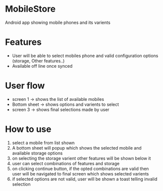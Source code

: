 # MobileStore
Android app showing mobile phones and its varients
# Features
  - User will be able to select mobiles phone and valid configuration options (storage, Other features..)
  - Available off line once synced
# User flow
 - screen 1 -> shows the list of available mobiles
 - Bottom sheet -> shows options and varients to select
 - screen 3 -> shows final selections made by user
 
 # How to use
 1. select a mobile from list shown
 2. A bottom sheet will popup which shows the selected mobile and available storage options
 3. on selecting the storage varient other features will be shown below it
 4. user can select combinations of features and storage
 5. on clicking continue button, if the opted combinations are valid then user will be navigated to final screen which shows selected varients
 6. if selected options are not valid, user will be shown a toast telling invalid selection

